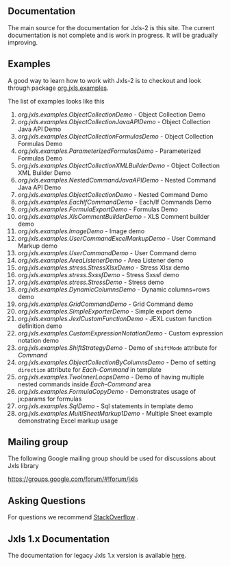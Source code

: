 Documentation
--------------
The main source for the documentation for Jxls-2 is this site.
The current documentation is not complete and is work in progress.
It will be gradually improving.

Examples
--------
A good way to learn how to work with Jxls-2 is to checkout and look through package [org.jxls.examples](https://bitbucket.org/leonate/jxls/src/master/jxls-poi/src/test/java/org/jxls/examples/).

The list of examples looks like this

1.  *org.jxls.examples.ObjectCollectionDemo*                  - Object Collection Demo
2.  *org.jxls.examples.ObjectCollectionJavaAPIDemo*           - Object Collection Java API Demo
3.  *org.jxls.examples.ObjectCollectionFormulasDemo*          - Object Collection Formulas Demo
4.  *org.jxls.examples.ParameterizedFormulasDemo*             - Parameterized Formulas Demo
5.  *org.jxls.examples.ObjectCollectionXMLBuilderDemo*        - Object Collection XML Builder Demo
6.  *org.jxls.examples.NestedCommandJavaAPIDemo*              - Nested Command Java API Demo
7.  *org.jxls.examples.ObjectCollectionDemo*                  - Nested Command Demo
8.  *org.jxls.examples.EachIfCommandDemo*                     - Each/If Commands Demo
9.  *org.jxls.examples.FormulaExportDemo*                     - Formulas Demo
10. *org.jxls.examples.XlsCommentBuilderDemo*                 - XLS Comment builder demo
11. *org.jxls.examples.ImageDemo*                             - Image demo
12. *org.jxls.examples.UserCommandExcelMarkupDemo*            - User Command Markup demo
13. *org.jxls.examples.UserCommandDemo*                       - User Command demo
14. *org.jxls.examples.AreaListenerDemo*                      - Area Listener demo
15. *org.jxls.examples.stress.StressXlsxDemo*                 - Stress Xlsx demo
16. *org.jxls.examples.stress.SxssfDemo*                      - Stress Sxssf demo
17. *org.jxls.examples.stress.StressDemo*                     - Stress demo
18. *org.jxls.examples.DynamicColumnsDemo*                    - Dynamic columns+rows demo
19. *org.jxls.examples.GridCommandDemo*                       - Grid Command demo
20. *org.jxls.examples.SimpleExporterDemo*                    - Simple export demo
21. *org.jxls.examples.JexlCustomFunctionDemo*                - JEXL custom function definition demo
22. *org.jxls.examples.CustomExpressionNotationDemo*          - Custom expression notation demo
23. *org.jxls.examples.ShiftStrategyDemo*                     - Demo of `shiftMode` attribute for *Command*
24. *org.jxls.examples.ObjectCollectionByColumnsDemo*         - Demo of setting `direction` attribute for *Each-Command* in template
25. *org.jxls.examples.TwoInnerLoopsDemo*                     - Demo of having multiple nested commands inside *Each-Command* area
26. *org.jxls.examples.FormulaCopyDemo*                       - Demonstrates usage of jx:params for formulas
27. *org.jxls.examples.SqlDemo*                               - Sql statements in template demo
28. *org.jxls.examples.MultiSheetMarkup1Demo*                 - Multiple Sheet example demonstrating Excel markup usage


Mailing group
-------------
The following Google mailing group should be used for discussions about Jxls library

https://groups.google.com/forum/#!forum/jxls

Asking Questions
----------------
For questions we recommend [StackOverflow](http://stackoverflow.com/questions/tagged/jxls) .

Jxls 1.x Documentation
----------------------
The documentation for legacy Jxls 1.x version is available [here](http://jxls.sf.net/1.x).